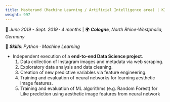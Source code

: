 ```yaml
---
title: Masterand (Machine Learning / Artificial Intelligence area) | KI Group
weight: 997
---
```


📅 *June 2019 - Sept. 2019 · 4 months* | 🌍 ***Cologne**, North Rhine-Westphalia, Germany*

📕 ***Skills**: Python · Machine Learning*

- Independent execution of a **end-to-end Data Science project**.
   1. Data collection of Instagram images and metadata via web scraping.
   2. Exploratory data analysis and data cleaning. 
   3. Creation of new predictive variables via feature engineering. 
   4. Training and evaluation of neural networks for learning aesthetic image features.
   5. Training and evaluation of ML algorithms (e.g. Random Forest) for Like prediction using aesthetic image features from neural network 